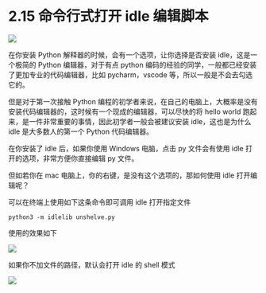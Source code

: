 # 2.15 命令行式打开 idle 编辑脚本

![](http://image.iswbm.com/20200804124133.png)

在你安装 Python 解释器的时候，会有一个选项，让你选择是否安装 idle，这是一个极简的 Python 编辑器，对于有点 python 编码的经验的同学，一般都已经安装了更加专业的代码编辑器，比如 pycharm，vscode 等，所以一般是不会去勾选它的。

但是对于第一次接触 Python 编程的初学者来说，在自己的电脑上，大概率是没有安装代码编辑器的，这时候有一个现成的编辑器，可以尽快的将 hello world 跑起来，是一件非常重要的事情，因此初学者一般会被建议安装 idle，这也是为什么 idle 是大多数人的第一个 Python 代码编辑器。

在你安装了 idle 后，如果你使用 Windows 电脑，点击 py 文件会有使用 idle 打开的选项，非常方便你直接编辑 py 文件。

但如若你在 mac 电脑上，你的右键，是没有这个选项的，那如何使用 idle 打开编辑呢？

可以在终端上使用如下这条命令即可调用 idle 打开指定文件

```shell
python3 -m idlelib unshelve.py
```

使用的效果如下

![](http://image.iswbm.com/20210504110446.png)

如果你不加文件的路径，默认会打开 idle 的 shell 模式

![](http://image.iswbm.com/20210504110758.png)



